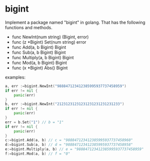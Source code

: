 # bigint
Implement a package named "bigint" in golang. That has the following functions and methods.

- func NewInt(num string) (Bigint, error)
- func (z *Bigint) Set(num string) error
- func Add(a, b Bigint) Bigint
- func Sub(a, b Bigint) Bigint
- func Multiply(a, b Bigint) Bigint
- func Mod(a, b Bigint) Bigint
- func (x *Bigint) Abs() Bigint

examples:

```go
a, err :=bigint.NewInt("988847123412385995937737458959")
if err != nil {
    panic(err)
}
b, err :=bigint.NewInt("21231231231231231231231231233")
if err != nil {
    panic(err)
}
err = b.Set("1") // b = "1"
if err != nil {
    panic(err)
}
c:=bigint.Add(a, b) // c = "988847123412385995937737458960"
d:=bigint.Sub(a, b) // d = "988847123412385995937737458958"
e:=bigint.Multiply(a, b) // e = "988847123412385995937737458959"
f:=bigint.Mod(a, b) // f = "0"
```
